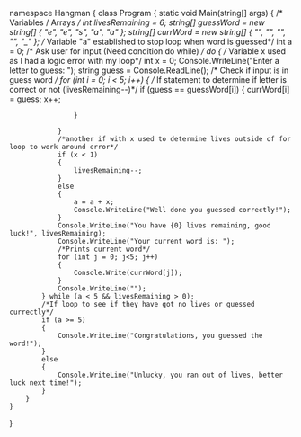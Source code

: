 namespace Hangman
{
    class Program
    {
        static void Main(string[] args)
        {
            /* Variables / Arrays */
            int livesRemaining = 6;
            string[] guessWord = new string[] { "e", "e", "s", "a", "a" };
            string[] currWord = new string[] { "_", "_", "_", "_", "_" };
            /* Variable "a" established to stop loop when word is guessed*/
            int a = 0;
            /* Ask user for input (Need condition do while) */
            do
            {
                /* Variable x used as I had a logic error with my loop*/
                int x = 0;
                Console.WriteLine("Enter a letter to guess: ");
                string guess = Console.ReadLine();
                /* Check if input is in guess word */
                for (int i = 0; i < 5; i++)
                {
                    /* If statement to determine if letter is correct or not (livesRemaining--)*/
                    if (guess == guessWord[i])
                    {
                        currWord[i] = guess;
                        x++;

                    }

                }
                /*another if with x used to determine lives outside of for loop to work around error*/
                if (x < 1)
                {
                    livesRemaining--;
                }
                else
                {
                    a = a + x;
                    Console.WriteLine("Well done you guessed correctly!");
                }
                Console.WriteLine("You have {0} lives remaining, good luck!", livesRemaining);
                Console.WriteLine("Your current word is: ");
                /*Prints current word*/
                for (int j = 0; j<5; j++)
                {
                    Console.Write(currWord[j]);
                }
                Console.WriteLine("");
            } while (a < 5 && livesRemaining > 0);
            /*If loop to see if they have got no lives or guessed currectly*/
            if (a >= 5)
            {
                Console.WriteLine("Congratulations, you guessed the word!");
            }
            else
            {
                Console.WriteLine("Unlucky, you ran out of lives, better luck next time!");
            }
        }
    }
}
